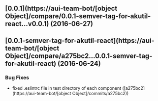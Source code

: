 <a name="0.0.1"></a>
## [0.0.1](https://aui-team-bot/[object Object]/compare/0.0.1-semver-tag-for-akutil-react...v0.0.1) (2016-06-27)



<a name="0.0.1-semver-tag-for-akutil-react"></a>
## [0.0.1-semver-tag-for-akutil-react](https://aui-team-bot/[object Object]/compare/a275bc2...0.0.1-semver-tag-for-akutil-react) (2016-06-24)


### Bug Fixes

* fixed .eslintrc file in test directory of each component ([a275bc2](https://aui-team-bot/[object Object]/commits/a275bc2))



